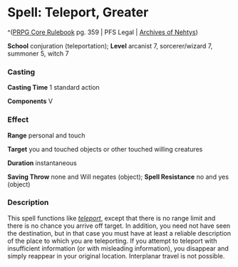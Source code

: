 # Spell: Teleport, Greater

^([PRPG Core Rulebook][ss-greater-teleport] pg. 359 | PFS Legal | [Archives of Nehtys][sn-greater-teleport])

**School** conjuration (teleportation); **Level** arcanist 7, sorcerer/wizard 7, summoner 5, witch 7

### Casting

**Casting Time** 1 standard action  

**Components** V

### Effect

**Range** personal and touch  

**Target** you and touched objects or other touched willing creatures  

**Duration** instantaneous  

**Saving Throw** none and Will negates (object); **Spell Resistance** no and yes (object)

### Description

This spell functions like _[teleport]_, except that there is no range limit and there is no chance you arrive off target. In addition, you need not have seen the destination, but in that case you must have at least a reliable description of the place to which you are teleporting. If you attempt to teleport with insufficient information (or with misleading information), you disappear and simply reappear in your original location. Interplanar travel is not possible.

[ss-greater-teleport]: http://paizo.com/pathfinderRPG/v57
[sn-greater-teleport]: http://www.archivesofnethys.com/SpellDisplay.aspx?ItemName=Teleport%2C%20Greater
[teleport]: http://www.archivesofnethys.com/SpellDisplay.aspx?ItemName=teleport
